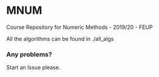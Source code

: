 # MNUM
Course Repository for Numeric Methods - 2019/20 - FEUP

All the algorithms can be found in ./all_algs

### Any problems?
Start an Issue please.

